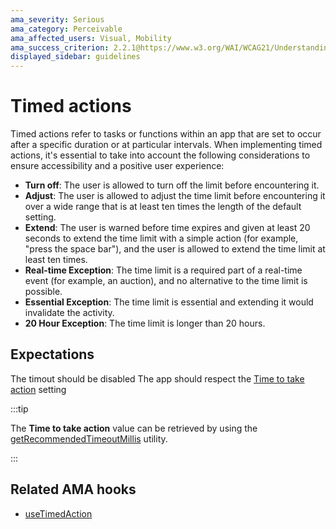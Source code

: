 ```yaml
---
ama_severity: Serious
ama_category: Perceivable
ama_affected_users: Visual, Mobility
ama_success_criterion: 2.2.1@https://www.w3.org/WAI/WCAG21/Understanding/timing-adjustable
displayed_sidebar: guidelines
---
```


# Timed actions

Timed actions refer to tasks or functions within an app that are set to occur after a specific duration or at particular intervals.
When implementing timed actions, it's essential to take into account the following considerations to ensure accessibility and a positive user experience:

- **Turn off**: The user is allowed to turn off the limit before encountering it.
- **Adjust**: The user is allowed to adjust the time limit before encountering it over a wide range that is at least ten times the length of the default setting.
- **Extend**: The user is warned before time expires and given at least 20 seconds to extend the time limit with a simple action (for example, "press the space bar"), and the user is allowed to extend the time limit at least ten times.
- **Real-time Exception**: The time limit is a required part of a real-time event (for example, an auction), and no alternative to the time limit is possible.
- **Essential Exception**: The time limit is essential and extending it would invalidate the activity.
- **20 Hour Exception**: The time limit is longer than 20 hours.

## Expectations

<ScreenReader>
    <When title="A non-essential action is happening">
        <Then noChildren>The timout should be disabled</Then>
    </When>
</ScreenReader>

<Padding />

<AssistiveTechnology title="Time to take action (Android only)">
    <When title="A non-essential action is happening">
        <Then noChildren>The app should respect the <a href="https://support.google.com/accessibility/android/answer/9426889?hl=en-GB">Time to take action</a> setting</Then>
    </When>
</AssistiveTechnology>

:::tip

The **Time to take action** value can be retrieved by using the [getRecommendedTimeoutMillis](https://reactnative.dev/docs/accessibilityinfo#getrecommendedtimeoutmillis-android) utility.

:::

## Related AMA hooks

- [useTimedAction](/hooks/useTimedAction)
